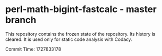 # perl-math-bigint-fastcalc - master branch

This repository contains the frozen state of the repository.
Its history is cleared. It is used only for static code
analysis with Codacy.

Commit Time: 1727833178